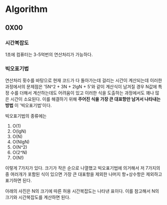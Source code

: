 # Algorithm

## 0X00
### 시간복잡도
1초에 컴퓨터는 3-5억번의 연산처리가 가능하다.
### 빅오표기법
연산처리 횟수를 바탕으로 현재 코드가 다 돌아가는데 걸리는 시간이 계산되는데
이러한 과정에서의 문제점은 '5N^2 + 3N + 2lgN + 5'와 같이 계산식이 남겨질 경우 
N값에 특정 수를 더해서 계산하는데도 어려움이 있고 이러한 식을 도출하는 과정에서도 꽤나 많은 시간이 소요된다.
이를 해결하기 위해 __주어진 식을 가장 큰 대표항만 남겨서 나타내는 방법__ 이 '빅오표기법'이다.

빅오표기법의 종류에는 
1) O(1)
2) O(lgN)
3) O(N)
4) O(NlgN)
5) O(N^2)
6) O(2^N)
7) O(N!)

이렇게 7가지가 있다. 크기가 작은 순으로 나열했고 빅오표기법에 의거해서 저 7가지의 중 여러개가 포함된 식이 있으면
가장 큰 대표항을 제외한 나머지 항+상수항은 제외하고 표기하면 된다.

아래의 사진은 N의 크기에 따른 허용 시간복잡도는 나타낸 표이다. 이를 참고해서 N의 크기와 시간복잡도를 계산하면 된다.
